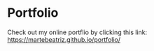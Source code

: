 # Portfolio

Check out my online portflio by clicking this link: https://martebeatriz.github.io/portfolio/
